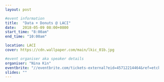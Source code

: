 ```yaml
---
layout: post

#event information
title:  "Data + Donuts @ LACI"
date:   2018-05-09 08:00+0800
start_time: "8:00am"
end_time: "10:00am"

location: LACI
cover: https://cdn.wallpaper.com/main/lkic_01b.jpg

#event organiser aka speaker details
organiser: "Nina Kin"
eventbrite: "//eventbrite.com/tickets-external?eid=45712214464&ref=etckt"
slides: ""
---
```


